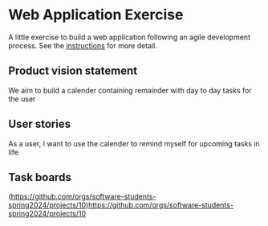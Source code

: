 # Web Application Exercise

A little exercise to build a web application following an agile development process. See the [instructions](instructions.md) for more detail.

## Product vision statement

We aim to build a calender containing remainder with day to day tasks for the user

## User stories

As a user, I want to use the calender to remind myself for upcoming tasks in life

## Task boards
(https://github.com/orgs/software-students-spring2024/projects/10)https://github.com/orgs/software-students-spring2024/projects/10

